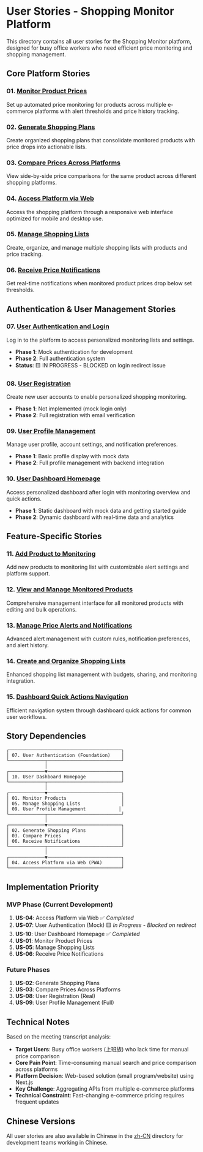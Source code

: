 # User Stories - Shopping Monitor Platform

This directory contains all user stories for the Shopping Monitor platform, designed for busy office workers who need efficient price monitoring and shopping management.

## Core Platform Stories

### 01. [Monitor Product Prices](./01-monitor-product-prices.md)
Set up automated price monitoring for products across multiple e-commerce platforms with alert thresholds and price history tracking.

### 02. [Generate Shopping Plans](./02-generate-shopping-plans.md)
Create organized shopping plans that consolidate monitored products with price drops into actionable lists.

### 03. [Compare Prices Across Platforms](./03-compare-prices-across-platforms.md)
View side-by-side price comparisons for the same product across different shopping platforms.

### 04. [Access Platform via Web](./04-access-platform-via-web.md)
Access the shopping platform through a responsive web interface optimized for mobile and desktop use.

### 05. [Manage Shopping Lists](./05-manage-shopping-lists.md)
Create, organize, and manage multiple shopping lists with products and price tracking.

### 06. [Receive Price Notifications](./06-receive-price-notifications.md)
Get real-time notifications when monitored product prices drop below set thresholds.

## Authentication & User Management Stories

### 07. [User Authentication and Login](./07-user-authentication-login.md)
Log in to the platform to access personalized monitoring lists and settings.
- **Phase 1**: Mock authentication for development
- **Phase 2**: Full authentication system
- **Status**: 🟨 IN PROGRESS - BLOCKED on login redirect issue

### 08. [User Registration](./08-user-registration.md)
Create new user accounts to enable personalized shopping monitoring.
- **Phase 1**: Not implemented (mock login only)
- **Phase 2**: Full registration with email verification

### 09. [User Profile Management](./09-user-profile-management.md)
Manage user profile, account settings, and notification preferences.
- **Phase 1**: Basic profile display with mock data
- **Phase 2**: Full profile management with backend integration

### 10. [User Dashboard Homepage](./10-user-dashboard-homepage.md)
Access personalized dashboard after login with monitoring overview and quick actions.
- **Phase 1**: Static dashboard with mock data and getting started guide
- **Phase 2**: Dynamic dashboard with real-time data and analytics

## Feature-Specific Stories

### 11. [Add Product to Monitoring](./11-add-product-to-monitoring.md)
Add new products to monitoring list with customizable alert settings and platform support.

### 12. [View and Manage Monitored Products](./12-view-manage-monitored-products.md)
Comprehensive management interface for all monitored products with editing and bulk operations.

### 13. [Manage Price Alerts and Notifications](./13-manage-price-alerts-notifications.md)
Advanced alert management with custom rules, notification preferences, and alert history.

### 14. [Create and Organize Shopping Lists](./14-create-organize-shopping-lists.md)
Enhanced shopping list management with budgets, sharing, and monitoring integration.

### 15. [Dashboard Quick Actions Navigation](./15-dashboard-quick-actions-navigation.md)
Efficient navigation system through dashboard quick actions for common user workflows.

## Story Dependencies

```
┌─────────────────────────────────────────┐
│ 07. User Authentication (Foundation)    │
└─────────────┬───────────────────────────┘
              │
┌─────────────▼───────────────────────────┐
│ 10. User Dashboard Homepage             │
└─────────────┬───────────────────────────┘
              │
┌─────────────▼───────────────────────────┐
│ 01. Monitor Products                    │
│ 05. Manage Shopping Lists               │
│ 09. User Profile Management            │
└─────────────┬───────────────────────────┘
              │
┌─────────────▼───────────────────────────┐
│ 02. Generate Shopping Plans             │
│ 03. Compare Prices                      │
│ 06. Receive Notifications               │
└─────────────┬───────────────────────────┘
              │
┌─────────────▼───────────────────────────┐
│ 04. Access Platform via Web (PWA)       │
└─────────────────────────────────────────┘
```

## Implementation Priority

### MVP Phase (Current Development)
1. **US-04**: Access Platform via Web ✅ *Completed*
2. **US-07**: User Authentication (Mock) 🟨 *In Progress - Blocked on redirect*
3. **US-10**: User Dashboard Homepage ✅ *Completed*
4. **US-01**: Monitor Product Prices
5. **US-05**: Manage Shopping Lists
6. **US-06**: Receive Price Notifications

### Future Phases
1. **US-02**: Generate Shopping Plans
2. **US-03**: Compare Prices Across Platforms
3. **US-08**: User Registration (Real)
4. **US-09**: User Profile Management (Full)

## Technical Notes

Based on the meeting transcript analysis:
- **Target Users**: Busy office workers (上班族) who lack time for manual price comparison
- **Core Pain Point**: Time-consuming manual search and price comparison across platforms
- **Platform Decision**: Web-based solution (small program/website) using Next.js
- **Key Challenge**: Aggregating APIs from multiple e-commerce platforms
- **Technical Constraint**: Fast-changing e-commerce pricing requires frequent updates

## Chinese Versions

All user stories are also available in Chinese in the [zh-CN](./zh-CN/) directory for development teams working in Chinese.
